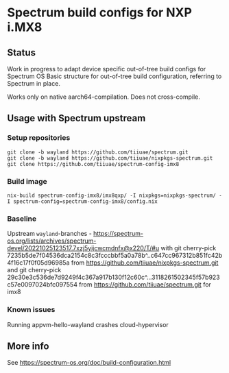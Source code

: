 # Spectrum build configs for NXP i.MX8

## Status

Work in progress to adapt device specific out-of-tree build configs for Spectrum OS
Basic structure for out-of-tree build configuration, referring to Spectrum in place.

Works only on native aarch64-compilation. Does not cross-compile.

## Usage with Spectrum upstream

### Setup repositories

    git clone -b wayland https://github.com/tiiuae/spectrum.git
    git clone -b wayland https://github.com/tiiuae/nixpkgs-spectrum.git
    git clone https://github.com/tiiuae/spectrum-config-imx8

### Build image

    nix-build spectrum-config-imx8/imx8qxp/ -I nixpkgs=nixpkgs-spectrum/ -I spectrum-config=spectrum-config-imx8/config.nix


### Baseline

Upstream `wayland`-branches - https://spectrum-os.org/lists/archives/spectrum-devel/20221025123517.7xzj5yijcwcmdnfx@x220/T/#u
with
    git cherry-pick 7235b5de7f04536dca2154c8c3fcccbbf5a0a78b^..c647cc967312b851fc42b4f16c17f0f05d96985a
    from https://github.com/tiiuae/nixpkgs-spectrum.git
    and
    git cherry-pick 29c30e3c536de7d9249f4c367a917b130f12c60c^...3118261502345f57b923c57e0097024bfc097554
    from https://github.com/tiiuae/spectrum.git
for imx8

### Known issues

Running appvm-hello-wayland crashes cloud-hypervisor

## More info

See https://spectrum-os.org/doc/build-configuration.html
